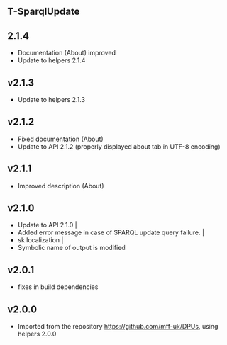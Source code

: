 T-SparqlUpdate
----------

2.1.4
---
* Documentation (About) improved
* Update to helpers 2.1.4

v2.1.3
---
* Update to helpers 2.1.3

v2.1.2
---
* Fixed documentation (About)
* Update to API 2.1.2 (properly displayed about tab in UTF-8 encoding)

v2.1.1
---
* Improved description (About)

v2.1.0
---
* Update to API 2.1.0        |
* Added error message in case of SPARQL update query failure. |
* sk localization |
* Symbolic name of output is modified

v2.0.1
---
* fixes in build dependencies

v2.0.0
---
* Imported from the repository https://github.com/mff-uk/DPUs, using helpers 2.0.0
